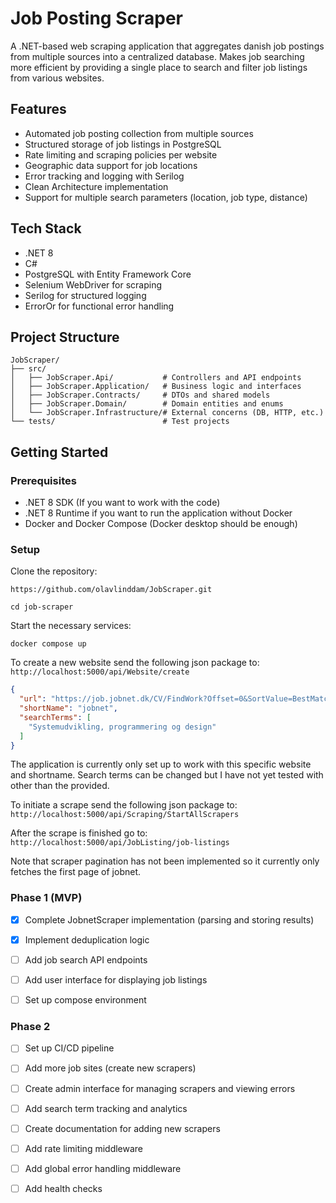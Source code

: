 # Job Posting Scraper

A .NET-based web scraping application that aggregates danish job postings from multiple sources into a centralized database. Makes job searching more efficient by providing a single place to search and filter job listings from various websites.

## Features

- Automated job posting collection from multiple sources
- Structured storage of job listings in PostgreSQL
- Rate limiting and scraping policies per website
- Geographic data support for job locations
- Error tracking and logging with Serilog
- Clean Architecture implementation
- Support for multiple search parameters (location, job type, distance)

## Tech Stack

- .NET 8
- C#
- PostgreSQL with Entity Framework Core
- Selenium WebDriver for scraping
- Serilog for structured logging
- ErrorOr for functional error handling

## Project Structure

```
JobScraper/
├── src/
│   ├── JobScraper.Api/           # Controllers and API endpoints
│   ├── JobScraper.Application/   # Business logic and interfaces
│   ├── JobScraper.Contracts/     # DTOs and shared models
│   ├── JobScraper.Domain/        # Domain entities and enums
│   └── JobScraper.Infrastructure/# External concerns (DB, HTTP, etc.)
└── tests/                        # Test projects
```

## Getting Started

### Prerequisites

- .NET 8 SDK (If you want to work with the code)
- .NET 8 Runtime if you want to run the application without Docker
- Docker and Docker Compose (Docker desktop should be enough)

### Setup

Clone the repository:

```https://github.com/olavlinddam/JobScraper.git```

```cd job-scraper```

Start the necessary services:

```docker compose up```

To create a new website send the following json package to:
```http://localhost:5000/api/Website/create```

```json
{
  "url": "https://job.jobnet.dk/CV/FindWork?Offset=0&SortValue=BestMatch",
  "shortName": "jobnet",
  "searchTerms": [
    "Systemudvikling, programmering og design"
  ]
}
```
The application is currently only set up to work with this specific website and shortname. Search terms can be changed but I have not yet tested with other than the provided.

To initiate a scrape send the following json package to:
```http://localhost:5000/api/Scraping/StartAllScrapers```

After the scrape is finished go to:
```http://localhost:5000/api/JobListing/job-listings```

Note that scraper pagination has not been implemented so it currently only fetches the first page of jobnet.


### Phase 1 (MVP)
- [x] Complete JobnetScraper implementation (parsing and storing results)
- [x] Implement deduplication logic
- [ ] Add job search API endpoints
- [ ] Add user interface for displaying job listings
- [ ] Set up compose environment


### Phase 2
- [ ] Set up CI/CD pipeline
- [ ] Add more job sites (create new scrapers)
- [ ] Create admin interface for managing scrapers and viewing errors
- [ ] Add search term tracking and analytics
- [ ] Create documentation for adding new scrapers
- [ ] Add rate limiting middleware
- [ ] Add global error handling middleware
- [ ] Add health checks

